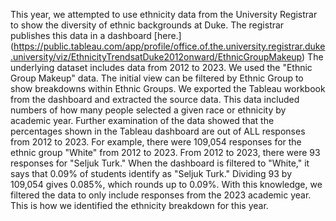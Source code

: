 This year, we attempted to use ethnicity data from the University Registrar to show the diversity of ethnic backgrounds at Duke. The registrar publishes this data in a dashboard [here.] (https://public.tableau.com/app/profile/office.of.the.university.registrar.duke.university/viz/EthnicityTrendsatDuke2012onward/EthnicGroupMakeup)
The underlying dataset includes data from 2012 to 2023. We used the "Ethnic Group Makeup" data. The initial view can be filtered by Ethnic Group to show breakdowns within Ethnic Groups.
We exported the Tableau workbook from the dashboard and extracted the source data. This data included numbers of how many people selected a given race or ethnicity by academic year.
Further examination of the data showed that the percentages shown in the Tableau dashboard are out of ALL responses from 2012 to 2023. 
For example, there were 109,054 responses for the ethnic group "White" from 2012 to 2023. From 2012 to 2023, there were 93 responses for "Seljuk Turk." When the dashboard is filtered to "White," it says that 0.09% of students identify as "Seljuk Turk." Dividing 93 by 109,054 gives 0.085%, which rounds up to 0.09%.
With this knowledge, we filtered the data to only include responses from the 2023 academic year. This is how we identified the ethnicity breakdown for this year.
